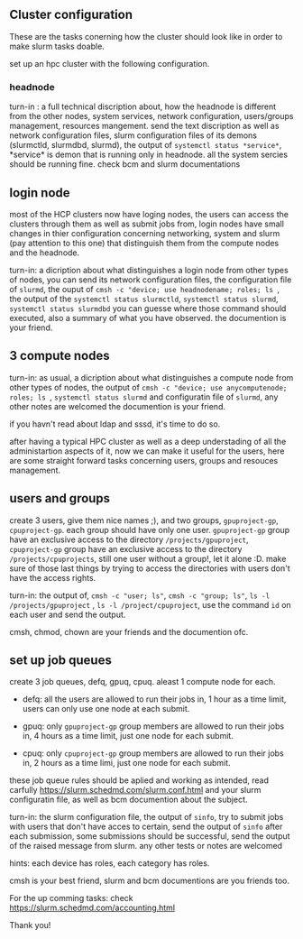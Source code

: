 ## Cluster configuration

These are the tasks conerning how the cluster should look like in order to make slurm tasks doable.

set up an hpc cluster with the following configuration.

### **headnode**

turn-in : a full technical discription about, how the headnode is different from the other 
nodes, system services, network configuration, users/groups management, resources mangement. 
send the text discription as well as network configuration files, slurm configuration files 
of its demons (slurmctld, slurmdbd, slurmd), the output of `systemctl status *service*`, \*service\* is demon that is running only in headnode. all the system sercies should be
running fine.
check bcm and slurm documentations

## **login node**

most of the HCP clusters now have loging nodes, the users can access the clusters through
them as well as submit jobs from, login nodes have small changes in thier configuration concerning networking, system and slurm (pay attention to this one) that distinguish them from the compute nodes and the headnode.

turn-in: a dicription about what distinguishes a login node from other types of nodes, you can
send its network configuration files, the configuration file of `slurmd`, the ouput of `cmsh -c "device; use headnodename; roles; ls `, the output of the `systemctl status slurmctld`, `systemctl status slurmd`, `systemctl status slurmdbd` you can guesse where those command should executed, also a summary of what you have observed.
the documention is your friend.

## **3 compute nodes**

turn-in: as usual, a dicription about what distinguishes a compute node from other types of 
nodes, the output of `cmsh -c "device; use anycomputenode; roles; ls `,
`systemctl status slurmd` and configuratin file of `slurmd`, any other notes are welcomed
the documention is your friend.

if you havn't read about ldap and sssd, it's time to do so.

after having a typical HPC cluster as well as a deep understading of all the administartion aspects of it, now we can make it useful for the users, here are some straight forward tasks concerning users, groups and resouces management.

## **users and groups**

create 3 users, give them nice names ;), and two groups, `gpuproject-gp`, `cpuproject-gp`. each group
should have only one user. `gpuproject-gp` group have an exclusive access to the directory `/projects/gpuproject`,
`cpuproject-gp` group have an exclusive access to the directory `/projects/cpuprojects`, still one user without a group!, let it alone :D. make sure of those last things by trying to access the directories with users don't have the access rights.

turn-in: the output of, `cmsh -c "user; ls"`, `cmsh -c "group; ls"`, `ls -l /projects/gpuproject`
, `ls -l /project/cpuproject`, use the command `id` on each user and send the output.

cmsh, chmod, chown are your friends and the documention ofc.

## **set up job queues**

create 3 job queues, defq, gpuq, cpuq. aleast 1 compute node for each.

- defq: all the users are allowed to run their jobs in, 1 hour as a time limit, users can only
use one node at each submit.

- gpuq: only `gpuproject-gp` group members are allowed to run their jobs in, 4 hours as a time limit, just one node for each submit.

- cpuq: only `cpuproject-gp` group members are allowed to run their jobs in, 2 hours as a time limi, just one node for each submit.

these job queue rules should be aplied and working as intended, read carfully https://slurm.schedmd.com/slurm.conf.html and your slurm configuratin file, as well as bcm documention about the subject.

turn-in: the slurm configuration file, the output of `sinfo`, try to submit jobs with users
that don't have acces to certain, send the output of `sinfo` after each submission, some submissions should be successful, send the output of the raised message from slurm. any other
tests or notes are welcomed

hints: each device has roles, each category has roles.

cmsh is your best friend, slurm and bcm documentions are you friends too.

For the up comming tasks: check https://slurm.schedmd.com/accounting.html

Thank you!
